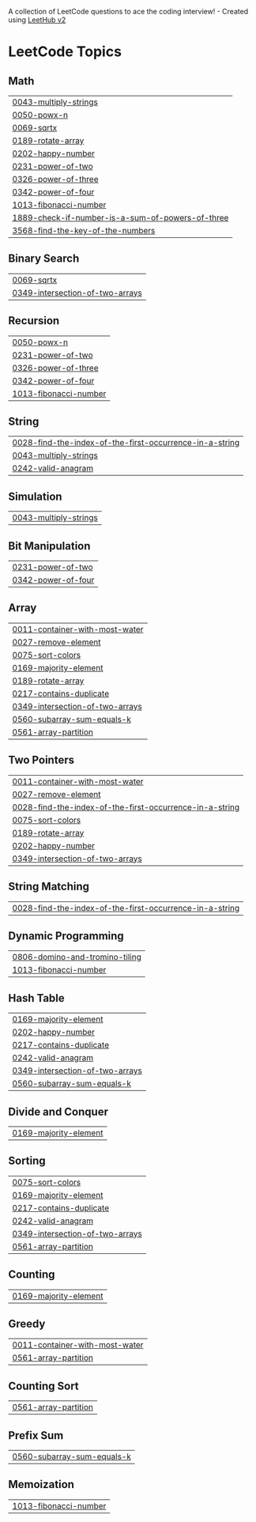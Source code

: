 A collection of LeetCode questions to ace the coding interview! - Created using [LeetHub v2](https://github.com/arunbhardwaj/LeetHub-2.0)
<!---LeetCode Topics Start-->
# LeetCode Topics
## Math
|  |
| ------- |
| [0043-multiply-strings](https://github.com/abhi1504p/java_leetcode/tree/master/0043-multiply-strings) |
| [0050-powx-n](https://github.com/abhi1504p/java_leetcode/tree/master/0050-powx-n) |
| [0069-sqrtx](https://github.com/abhi1504p/java_leetcode/tree/master/0069-sqrtx) |
| [0189-rotate-array](https://github.com/abhi1504p/java_leetcode/tree/master/0189-rotate-array) |
| [0202-happy-number](https://github.com/abhi1504p/java_leetcode/tree/master/0202-happy-number) |
| [0231-power-of-two](https://github.com/abhi1504p/java_leetcode/tree/master/0231-power-of-two) |
| [0326-power-of-three](https://github.com/abhi1504p/java_leetcode/tree/master/0326-power-of-three) |
| [0342-power-of-four](https://github.com/abhi1504p/java_leetcode/tree/master/0342-power-of-four) |
| [1013-fibonacci-number](https://github.com/abhi1504p/java_leetcode/tree/master/1013-fibonacci-number) |
| [1889-check-if-number-is-a-sum-of-powers-of-three](https://github.com/abhi1504p/java_leetcode/tree/master/1889-check-if-number-is-a-sum-of-powers-of-three) |
| [3568-find-the-key-of-the-numbers](https://github.com/abhi1504p/java_leetcode/tree/master/3568-find-the-key-of-the-numbers) |
## Binary Search
|  |
| ------- |
| [0069-sqrtx](https://github.com/abhi1504p/java_leetcode/tree/master/0069-sqrtx) |
| [0349-intersection-of-two-arrays](https://github.com/abhi1504p/java_leetcode/tree/master/0349-intersection-of-two-arrays) |
## Recursion
|  |
| ------- |
| [0050-powx-n](https://github.com/abhi1504p/java_leetcode/tree/master/0050-powx-n) |
| [0231-power-of-two](https://github.com/abhi1504p/java_leetcode/tree/master/0231-power-of-two) |
| [0326-power-of-three](https://github.com/abhi1504p/java_leetcode/tree/master/0326-power-of-three) |
| [0342-power-of-four](https://github.com/abhi1504p/java_leetcode/tree/master/0342-power-of-four) |
| [1013-fibonacci-number](https://github.com/abhi1504p/java_leetcode/tree/master/1013-fibonacci-number) |
## String
|  |
| ------- |
| [0028-find-the-index-of-the-first-occurrence-in-a-string](https://github.com/abhi1504p/java_leetcode/tree/master/0028-find-the-index-of-the-first-occurrence-in-a-string) |
| [0043-multiply-strings](https://github.com/abhi1504p/java_leetcode/tree/master/0043-multiply-strings) |
| [0242-valid-anagram](https://github.com/abhi1504p/java_leetcode/tree/master/0242-valid-anagram) |
## Simulation
|  |
| ------- |
| [0043-multiply-strings](https://github.com/abhi1504p/java_leetcode/tree/master/0043-multiply-strings) |
## Bit Manipulation
|  |
| ------- |
| [0231-power-of-two](https://github.com/abhi1504p/java_leetcode/tree/master/0231-power-of-two) |
| [0342-power-of-four](https://github.com/abhi1504p/java_leetcode/tree/master/0342-power-of-four) |
## Array
|  |
| ------- |
| [0011-container-with-most-water](https://github.com/abhi1504p/java_leetcode/tree/master/0011-container-with-most-water) |
| [0027-remove-element](https://github.com/abhi1504p/java_leetcode/tree/master/0027-remove-element) |
| [0075-sort-colors](https://github.com/abhi1504p/java_leetcode/tree/master/0075-sort-colors) |
| [0169-majority-element](https://github.com/abhi1504p/java_leetcode/tree/master/0169-majority-element) |
| [0189-rotate-array](https://github.com/abhi1504p/java_leetcode/tree/master/0189-rotate-array) |
| [0217-contains-duplicate](https://github.com/abhi1504p/java_leetcode/tree/master/0217-contains-duplicate) |
| [0349-intersection-of-two-arrays](https://github.com/abhi1504p/java_leetcode/tree/master/0349-intersection-of-two-arrays) |
| [0560-subarray-sum-equals-k](https://github.com/abhi1504p/java_leetcode/tree/master/0560-subarray-sum-equals-k) |
| [0561-array-partition](https://github.com/abhi1504p/java_leetcode/tree/master/0561-array-partition) |
## Two Pointers
|  |
| ------- |
| [0011-container-with-most-water](https://github.com/abhi1504p/java_leetcode/tree/master/0011-container-with-most-water) |
| [0027-remove-element](https://github.com/abhi1504p/java_leetcode/tree/master/0027-remove-element) |
| [0028-find-the-index-of-the-first-occurrence-in-a-string](https://github.com/abhi1504p/java_leetcode/tree/master/0028-find-the-index-of-the-first-occurrence-in-a-string) |
| [0075-sort-colors](https://github.com/abhi1504p/java_leetcode/tree/master/0075-sort-colors) |
| [0189-rotate-array](https://github.com/abhi1504p/java_leetcode/tree/master/0189-rotate-array) |
| [0202-happy-number](https://github.com/abhi1504p/java_leetcode/tree/master/0202-happy-number) |
| [0349-intersection-of-two-arrays](https://github.com/abhi1504p/java_leetcode/tree/master/0349-intersection-of-two-arrays) |
## String Matching
|  |
| ------- |
| [0028-find-the-index-of-the-first-occurrence-in-a-string](https://github.com/abhi1504p/java_leetcode/tree/master/0028-find-the-index-of-the-first-occurrence-in-a-string) |
## Dynamic Programming
|  |
| ------- |
| [0806-domino-and-tromino-tiling](https://github.com/abhi1504p/java_leetcode/tree/master/0806-domino-and-tromino-tiling) |
| [1013-fibonacci-number](https://github.com/abhi1504p/java_leetcode/tree/master/1013-fibonacci-number) |
## Hash Table
|  |
| ------- |
| [0169-majority-element](https://github.com/abhi1504p/java_leetcode/tree/master/0169-majority-element) |
| [0202-happy-number](https://github.com/abhi1504p/java_leetcode/tree/master/0202-happy-number) |
| [0217-contains-duplicate](https://github.com/abhi1504p/java_leetcode/tree/master/0217-contains-duplicate) |
| [0242-valid-anagram](https://github.com/abhi1504p/java_leetcode/tree/master/0242-valid-anagram) |
| [0349-intersection-of-two-arrays](https://github.com/abhi1504p/java_leetcode/tree/master/0349-intersection-of-two-arrays) |
| [0560-subarray-sum-equals-k](https://github.com/abhi1504p/java_leetcode/tree/master/0560-subarray-sum-equals-k) |
## Divide and Conquer
|  |
| ------- |
| [0169-majority-element](https://github.com/abhi1504p/java_leetcode/tree/master/0169-majority-element) |
## Sorting
|  |
| ------- |
| [0075-sort-colors](https://github.com/abhi1504p/java_leetcode/tree/master/0075-sort-colors) |
| [0169-majority-element](https://github.com/abhi1504p/java_leetcode/tree/master/0169-majority-element) |
| [0217-contains-duplicate](https://github.com/abhi1504p/java_leetcode/tree/master/0217-contains-duplicate) |
| [0242-valid-anagram](https://github.com/abhi1504p/java_leetcode/tree/master/0242-valid-anagram) |
| [0349-intersection-of-two-arrays](https://github.com/abhi1504p/java_leetcode/tree/master/0349-intersection-of-two-arrays) |
| [0561-array-partition](https://github.com/abhi1504p/java_leetcode/tree/master/0561-array-partition) |
## Counting
|  |
| ------- |
| [0169-majority-element](https://github.com/abhi1504p/java_leetcode/tree/master/0169-majority-element) |
## Greedy
|  |
| ------- |
| [0011-container-with-most-water](https://github.com/abhi1504p/java_leetcode/tree/master/0011-container-with-most-water) |
| [0561-array-partition](https://github.com/abhi1504p/java_leetcode/tree/master/0561-array-partition) |
## Counting Sort
|  |
| ------- |
| [0561-array-partition](https://github.com/abhi1504p/java_leetcode/tree/master/0561-array-partition) |
## Prefix Sum
|  |
| ------- |
| [0560-subarray-sum-equals-k](https://github.com/abhi1504p/java_leetcode/tree/master/0560-subarray-sum-equals-k) |
## Memoization
|  |
| ------- |
| [1013-fibonacci-number](https://github.com/abhi1504p/java_leetcode/tree/master/1013-fibonacci-number) |
<!---LeetCode Topics End-->